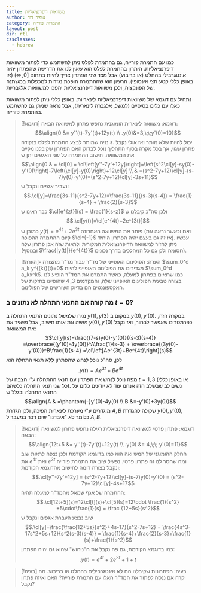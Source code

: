 ```yaml
---
title: משוואות דיפרנציאליות
author: אופיר דוד
category: התמרות פורייה
layout: post
dir: rtl
cssclasses:
  - hebrew
---
```

כמו עם התמרת פורייה, גם בהתמרת לפלס ניתן להשתמש כדי לפתור משוואות דיפרנציאליות. היתרון בהתמרת לפלס הוא שאין לנו את הדרישה שהפתרון יהיה אינטגרבילי בהחלט (או בריבוע) אבל מצד שני הפתרון צריך להיות בתחום $[0,\infty)$ (או באופן כללי קטע חצי אינסופי). הרעיון הוא שההתמרה הופכת נגזרות למכפלות במשתנה של הפונקציה, ולכן משוואות דיפרנציאליות יהפכו למשוואות אלגבריות.

נתחיל עם דוגמא של משוואות דיפרנציאליות לינאריות. באופן כללי ניתן לפתור משוואות כאלו  עם כלים בסיסיים (למשל, אלגברה לינארית), אבל נראה שניתן גם להשתמש בהתמרת פורייה.

> [!דוגמא] דוגמא: משוואה לינארית הומוגנית
> נחפש פתרון למשוואה הבאה:
> $$\align{0 &= y''(t)-7y'(t)+12y(t) \\ 
> .y(0)&=3,\;\;y'(0)=10}$$
> נניח שמותר לבצע התמרת לפלס בנקודה $s$. יכול להיות שלא מותר ואז אולי נקבל פתרון שגוי, אך בכל מקרה בסוף התהליך נוכל לבדוק האם הפתרון שקיבלנו מקיים את המשוואה. חישוב ההתמרה על שני האגפים יתן ש
> $$\align{0 & = \cl[0] = \cl\left[y''-7y'+12y]\right]=\left(s^2\cl[y]-sy(0)-y'(0)\right)-7\left(\cl[y]-y(0)\right)+12\cl[y] \\
> & =(s^2-7y+12)\cl[y]-(s-7)y(0)-y'(0)=(s^2-7y+12)\cl[y]-3s+11}$$
> נעביר אגפים ונקבל ש:
> $$.\cl[y]=\frac{3s-11}{s^2-7y+12}=\frac{3s-11}{(s-3)(s-4)} = \frac{1}{s-4} + \frac{2}{s-3}$$
> כבר ראינו ש $\cl[e^{zt}](s) = \frac{1}{s-z}$ ולכן סה"כ קיבלנו ש 
> $$.\cl[y(t)]=\cl[e^{4t}+2e^{3t}]$$
> כמובן ש $y(t)=e^{4t}+2e^{3t}$ פותר את המשוואה האחרונה (ואם וכאשר נראה את קיום ההתמרה ההפוכה $\cl^{-1}$ אז זה גם בעצם יהיה הפתרון היחיד). עכשיו ניתן לחזור למשוואה הדיפרנציאלית המקורית ולראות שזה אכן פתרון שלה (ובנוסף $\frac{|y(t)|}{e^{4t}}$ חסומה ולכן גם כל המהלכים בדרך נכונים).
> 

> [!הערה]- הערה: הפולינום האופייני של מד"ר
> עבור מד"ר מהצורה $\sum_0^d a_k y^{(k)}(t)=0$ מגדירים את הפולינום האופייני להיות $\sum_0^d a_kx^k$. כמו שרואים בפתרון למעלה, כאשר התמרנו את המד"ר הופיע לנו בצורה טבעית הפולינום האופייני שלה, והמקדמים $3,4$ שהופיעו בחזקות של האקספוננטים הם בדיוק השורשים של הפולינום.

### **מה קורה אם התנאי התחלה לא נתונים ב $t=0$?**

נניח שלמשל נתונים התנאי התחלה ב $y(1),y(3)$ במקום ב $y(0),y'(0)$. במקרה הזה, נעשה את אותו חישוב, אבל נשאיר את $y(0),y'(0)$ כפרמטרים שאפשר לבחור, ואז נקבל את המשוואה:
$$\cl[y](s)=\frac{(7-s)y(0)-y'(0)}{(s-3)(s-4)} =\overbrace{(y'(0)-4y(0))}^A\frac{1}{s-3} + \overbrace{(3y(0)-y'(0))}^B\frac{1}{s-4} =\cl\left[Ae^{3t}+Be^{4t}\right](s)$$
לכן, סה"כ נוכל לנחש שהפתרון ללא תנאי התחלה הוא
$$.y(t)=Ae^{3t}+Be^{4t}$$
מפה נוכל לנחש את הפתרון עם תנאי ההתחלה ע"י הצבה של $t=1,3$ (או באופן כללי כל שני תנאי התחלה כלשהם).
נשים לב שבשלב הזה אנחנו עוד לא יודעים כלום על התנאי התחלה ובגלל ש
$$\align{A & =\phantom{-}y'(0)-4y(0) \\ B &=-y'(0)+3y(0)}$$
מוגדרים ע"י מערכת לינארית הפיכה, ולכן הגדרת $A,B$ שקולה להגדרת $y(0),y'(0)$, כלומר לא "איבדנו" שום דבר במעבר ל $A,B$.


> [!דוגמא] דוגמא: פתרון פרטי למשוואה דיפרנציאלית רגילה
> נחפש פתרון למשוואה הבאה:
> $$\align{12t+5 &= y''(t)-7y'(t)+12y(t) \\ .y(0) &= 4,\;\; y'(0)=11}$$
> החלק ההומוגני של המשוואה הוא כמו בדוגמא הקודמת ולכן נצפה לראות שוב את $e^{4t}$ ואת $e^{3t}$  ומה שחסר לנו זה פתרון פרטי. נפעיל שוב את התמרת פורייה ונקבל בצורה דומה לחישוב מהדוגמא הקודמת:
> $$.\cl[y''-7y'+12y] = (s^2-7y+12)\cl[y]-(s-7)y(0)-y'(0) = (s^2-7y+12)\cl[y]-4s+17$$
> ההתמרה של אגף שמאל מהמד"ר למעלה תהיה:
> $$.\cl[12t+5](s)=12\cl[t](s)+\cl[5](s)=12\cdot \frac{1}{s^2} +5\cdot\frac{1}{s} = \frac {12+5s}{s^2}$$
> שוב נבצע העברת אגפים ונקבל ש 
> $$.\cl[y]=\frac{\frac{12+5s}{s^2}+4s-17}{s^2-7s+12} = \frac{4s^3-17s^2+5s+12}{s^2(s-3)(s-4)} = \frac{1}{s-4}+\frac{2}{s-3}+\frac{1}{s}+\frac{1}{s^2}$$
> כמו בדוגמא הקודמת, גם פה נקבל את ה"ניחוש" שהוא גם יהיה הפתרון:
> $$.y(t)=e^{4t}+2e^{3t}+1+t$$

> [!בעיה] בעיה:
> הפתרונות שקיבלנו הם לא אינטגרבילים בהחלט או בריבוע. מה יקרה אם ננסה לפתור את המד"ר האלו עם התמרת פורייה? האם ואיזה פתרון נקבל?